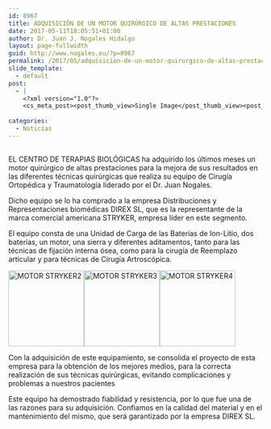 ```yaml
---
id: 8967
title: ADQUISICIÓN DE UN MOTOR QUIRÚRGICO DE ALTAS PRESTACIONES
date: 2017-05-11T18:05:51+01:00
author: Dr. Juan J. Nogales Hidalgo
layout: page-fullwidth
guid: http://www.nogales.eu/?p=8967
permalink: /2017/05/adquisicion-de-un-motor-quirurgico-de-altas-prestaciones-2/
slide_template:
  - default
post:
  - |
    <?xml version="1.0"?>
    <cs_meta_post><post_thumb_view>Single Image</post_thumb_view><post_featured_image_as_thumbnail/><post_thumb_audio/><post_thumb_video/><post_thumb_slider/><post_thumb_slider_type/><inside_post_thumb_view>Single Image</inside_post_thumb_view><inside_post_featured_image_as_thumbnail/><inside_post_thumb_audio/><inside_post_thumb_video/><inside_post_thumb_slider/><inside_post_thumb_slider_type/><post_social_sharing>on</post_social_sharing><post_author_info_show>on</post_author_info_show><post_tags_show>on</post_tags_show><post_attachment_show>on</post_attachment_show><page_title/><page_sub_title/><page_subheader_color/><page_subheader_font_color/><header_banner_style>default_header</header_banner_style><header_banner_image/><header_banner_flex_slider>blog</header_banner_flex_slider><custom_slider_id/><sidebar_layout><cs_layout/></sidebar_layout></cs_meta_post>
    
categories:
  - Noticias
---
```

## 

EL CENTRO DE TERAPIAS BIOLÓGICAS ha adquirido los últimos meses un motor quirúrgico de altas prestaciones para la mejora de sus resultados en las diferentes técnicas quirúrgicas que realiza su equipo de Cirugía Ortopédica y Traumatología liderado por el Dr. Juan Nogales.

Dicho equipo se lo ha comprado a la empresa Distribuciones y Representaciones biomédicas DIREX SL, que es la representante de la marca comercial americana STRYKER, empresa líder en este segmento.

El equipo consta de una Unidad de Carga de las Baterías de Ion-Litio, dos baterías, un motor, una sierra y diferentes aditamentos, tanto para las técnicas de fijación interna ósea, como para la cirugía de Reemplazo articular y para técnicas de Cirugía Artroscópica.

[<img loading="lazy" class="size-thumbnail wp-image-8850 alignleft" src="http://www.nogales.eu/wp-content/uploads/2017/05/MOTOR-STRYKER2-150x150.jpg" alt="MOTOR STRYKER2" width="150" height="150" />](http://www.nogales.eu/wp-content/uploads/2017/05/MOTOR-STRYKER2.jpg)[<img loading="lazy" class="size-thumbnail wp-image-8851 alignleft" src="http://www.nogales.eu/wp-content/uploads/2017/05/MOTOR-STRYKER3-150x150.jpg" alt="MOTOR STRYKER3" width="150" height="150" />](http://www.nogales.eu/wp-content/uploads/2017/05/MOTOR-STRYKER3.jpg)[<img loading="lazy" class="size-thumbnail wp-image-8852 alignleft" src="http://www.nogales.eu/wp-content/uploads/2017/05/MOTOR-STRYKER4-150x150.jpg" alt="MOTOR STRYKER4" width="150" height="150" />](http://www.nogales.eu/wp-content/uploads/2017/05/MOTOR-STRYKER4.jpg)

Con la adquisición de este equipamiento, se consolida el proyecto de esta empresa para la obtención de los mejores medios, para la correcta realización de sus técnicas quirúrgicas, evitando complicaciones y problemas a nuestros pacientes

Este equipo ha demostrado fiabilidad y resistencia, por lo que fue una de las razones para su adquisición. Confiamos en la calidad del material y en el mantenimiento del mismo, que será garantizado por la empresa DIREX SL.